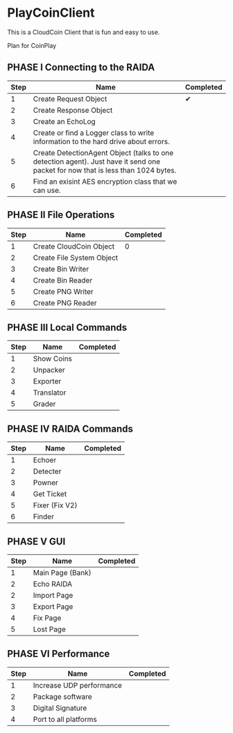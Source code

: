 # PlayCoinClient
This is a CloudCoin Client that is fun and easy to use. 

Plan for CoinPlay


## PHASE I Connecting to the RAIDA

Step | Name | Completed 
---|---|---
1 | Create Request Object | ✔
2 | Create Response Object|
3| Create an EchoLog|
4 | Create or find a Logger class to write information to the hard drive about errors. |
5 | Create DetectionAgent Object (talks to one detection agent). Just have it send one packet for now that is less than 1024 bytes. |
6 | Find an exisint AES encryption class that we can use. |



## PHASE II File Operations

Step | Name | Completed 
---|---|---
1 | Create CloudCoin Object| 0
2 | Create File System Object| 
3 | Create Bin Writer| 
4 | Create Bin Reader| 
5 | Create PNG Writer| 
6 | Create PNG Reader| 


## PHASE III Local Commands

Step | Name | Completed 
---|---|---
1| Show Coins|
2| Unpacker|
3| Exporter|
4 |Translator|
5 |Grader|


## PHASE IV RAIDA Commands

Step | Name | Completed 
---|---|---
1| Echoer|
2 |Detecter|
3 |Powner|
4| Get Ticket|
5 |Fixer (Fix V2)|
6 |Finder|


## PHASE V GUI

Step | Name | Completed 
---|---|---
1|Main Page (Bank)|
2 |Echo RAIDA|
2| Import Page|
3 |Export Page|
4 |Fix Page|
5| Lost Page |

## PHASE VI Performance

Step | Name | Completed 
---|---|---
1|Increase UDP performance|
2|Package software|
3|Digital Signature|
4|Port to all platforms|

